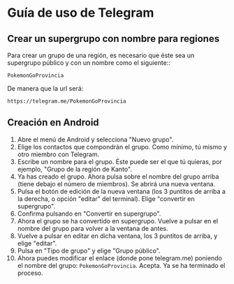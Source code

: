 # Guía de uso de Telegram

## Crear un supergrupo con nombre para regiones
Para crear un grupo de una región, es necesario que éste sea un supergrupo público y con un nombre como el siguiente::

    PokemonGoProvincia
  
De manera que la url será:

    https://telegram.me/PokemonGoProvincia
    
## Creación en Android

1. Abre el menú de Android y selecciona "Nuevo grupo".
2. Elige los contactos que compondrán el grupo. Como mínimo, tú mismo y otro miembro con Telegram.
3. Escribe un nombre para el grupo. Éste puede ser el que tú quieras, por ejemplo, "Grupo de la región de Kanto".
4. Ya has creado el grupo. Ahora pulsa sobre el nombre del grupo arriba (tiene debajo el número de miembros). Se abrirá una nueva ventana.
5. Pulsa el botón de edición de la nueva ventana (los 3 puntitos de arriba a la derecha, o opción "editar" del terminal). Elige "convertir en supergrupo".
6. Confirma pulsando en "Convertir en supergrupo".
7. Ahora el grupo se ha convertido en supergrupo. Vuelve a pulsar en el nombre del grupo para volver a la ventana de antes.
8. Vuelve a pulsar en editar en dicha ventana, los 3 puntitos de arriba, y elige "editar".
9. Pulsa en "Tipo de grupo" y elige "Grupo público".
10. Ahora puedes modificar el enlace (donde pone telegram.me) poniendo el nombre del grupo: `PokemonGoProvincia`. Acepta. Ya se ha terminado el proceso.

